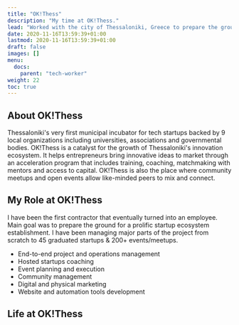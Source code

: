 ```yaml
---
title: "OK!Thess"
description: "My time at OK!Thess."
lead: "Worked with the city of Thessaloniki, Greece to prepare the ground for a prolific startup ecosystem establishment."
date: 2020-11-16T13:59:39+01:00
lastmod: 2020-11-16T13:59:39+01:00
draft: false
images: []
menu:
  docs:
    parent: "tech-worker"
weight: 22
toc: true
---
```


## About OK!Thess

Thessaloniki's very first municipal incubator for tech startups backed by 9 local organizations including universities, associations and governmental bodies. OK!Thess is a catalyst for the growth of Thessaloniki's innovation ecosystem.
It helps entrepreneurs bring innovative ideas to market through an acceleration program that includes training, coaching, matchmaking with mentors and access to capital. OK!Thess is also the place where community meetups and open events allow like-minded peers to mix and connect.

## My Role at OK!Thess

I have been the first contractor that eventually turned into an employee. Main goal was to prepare the ground for a prolific startup ecosystem establishment. I have been managing major parts of the project from scratch to 45 graduated startups & 200+ events/meetups.

* End-to-end project and operations management
* Hosted startups coaching
* Event planning and execution
* Community management
* Digital and physical marketing
* Website and automation tools development

## Life at OK!Thess
